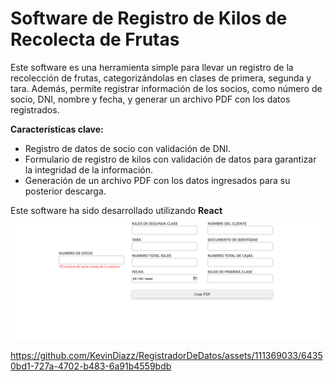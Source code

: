 # Software de Registro de Kilos de Recolecta de Frutas
Este software es una herramienta simple para llevar un registro de la recolección de frutas, categorizándolas en clases de primera, segunda y tara. Además, permite registrar información de los socios, como número de socio, DNI, nombre y fecha, y generar un archivo PDF con los datos registrados.

**Características clave:**
- Registro de datos de socio con validación de DNI.
- Formulario de registro de kilos con validación de datos para garantizar la integridad de la información.
- Generación de un archivo PDF con los datos ingresados para su posterior descarga.
  
Este software ha sido desarrollado utilizando **React**
![IMG](https://github.com/KevinDiazz/RegistradorDeDatos/blob/master/Captura%20de%20pantalla%202023-09-03%20003015.png)

https://github.com/KevinDiazz/RegistradorDeDatos/assets/111369033/64350bd1-727a-4702-b483-6a91b4559bdb

